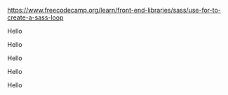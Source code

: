 https://www.freecodecamp.org/learn/front-end-libraries/sass/use-for-to-create-a-sass-loop

<style type='text/sass'>

    @for $j from 1 through 5 {
        .text-#{$j} { font-size : 15px * $j;}
    }

</style>

<p class="text-1">Hello</p>
<p class="text-2">Hello</p>
<p class="text-3">Hello</p>
<p class="text-4">Hello</p>
<p class="text-5">Hello</p>
